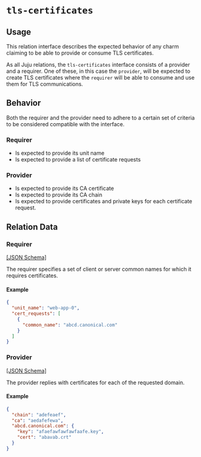 # `tls-certificates`

## Usage

This relation interface describes the expected behavior of any charm claiming to be able to provide 
or consume TLS certificates.

As all Juju relations, the `tls-certificates` interface consists of a provider and a requirer. 
One of these, in this case the `provider`, will be expected to create TLS certificates where the 
`requirer` will be able to consume and use them for TLS communications.

## Behavior

Both the requirer and the provider need to adhere to a certain set of criteria to be considered 
compatible with the interface.


### Requirer
- Is expected to provide its unit name
- Is expected to provide a list of certificate requests 


### Provider
- Is expected to provide its CA certificate
- Is expected to provide its CA chain
- Is expected to provide certificates and private keys for each certificate request.


## Relation Data

### Requirer

[\[JSON Schema\]](./schemas/requirer.json)

The requirer specifies a set of client or server common names for which it requires certificates.

#### Example

```json
{
  "unit_name": "web-app-0",
  "cert_requests": [
    {
      "common_name": "abcd.canonical.com"
    }
  ]
}
```

### Provider

[\[JSON Schema\]](./schemas/provider.json)

The provider replies with certificates for each of the requested domain.

#### Example

```json
{
  "chain": "adefeaef",
  "ca": "aedafefewa",
  "abcd.canonical.com": {
    "key": "afaefawfawfawfaafe.key",
    "cert": "abavab.crt"
  }
}
```
